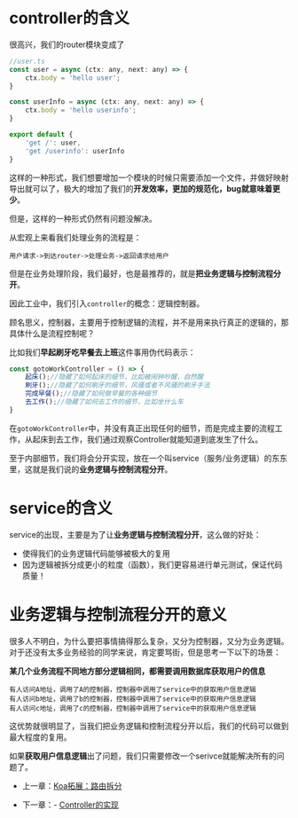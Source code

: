 controller的含义
===========

很高兴，我们的router模块变成了
```js
//user.ts
const user = async (ctx: any, next: any) => {
    ctx.body = 'hello user';
}

const userInfo = async (ctx: any, next: any) => {
    ctx.body = 'hello userinfo';
}

export default {
    'get /': user,
    'get /userinfo': userInfo
}
```
这样的一种形式，我们想要增加一个模块的时候只需要添加一个文件，并做好映射导出就可以了，极大的增加了我们的**开发效率，更加的规范化，bug就意味着更少**。


但是，这样的一种形式仍然有问题没解决。

从宏观上来看我们处理业务的流程是：

```用户请求->到达router->处理业务->返回请求给用户```

但是在业务处理阶段，我们最好，也是最推荐的，就是**把业务逻辑与控制流程分开**。

因此工业中，我们引入``controller``的概念：逻辑控制器。

顾名思义，控制器，主要用于控制逻辑的流程，并不是用来执行真正的逻辑的，那具体什么是流程控制呢？

比如我们**早起刷牙吃早餐去上班**这件事用伪代码表示：

```js
const gotoWorkController = () => {
    起床();//隐藏了如何起床的细节，比如被闹钟吵醒，自然醒
    刷牙();//隐藏了如何刷牙的细节，风骚或者不风骚的刷牙手法
    完成早餐();//隐藏了如何做早餐的各种细节
    去工作();//隐藏了如何去工作的细节，比如坐什么车
}
```


在```gotoWorkController```中，并没有真正出现任何的细节，而是完成主要的流程工作，从起床到去工作，我们通过观察Controller就能知道到底发生了什么。

至于内部细节，我们将会分开实现，放在一个叫service（服务/业务逻辑）的东东里，这就是我们说的**业务逻辑与控制流程分开**。


service的含义
===========

service的出现，主要是为了让**业务逻辑与控制流程分开**，这么做的好处：

- 使得我们的业务逻辑代码能够被极大的复用
- 因为逻辑被拆分成更小的粒度（函数），我们更容易进行单元测试，保证代码质量！

业务逻辑与控制流程分开的意义
===========

很多人不明白，为什么要把事情搞得那么复杂，又分为控制器，又分为业务逻辑。对于还没有太多业务经验的同学来说，肯定要骂街，但是思考一下以下的场景：

**某几个业务流程不同地方部分逻辑相同，都需要调用数据库获取用户的信息**

```
有人访问A地址，调用了A的控制器，控制器中调用了service中的获取用户信息逻辑
有人访问b地址，调用了b的控制器，控制器中调用了service中的获取用户信息逻辑
有人访问c地址，调用了c的控制器，控制器中调用了service中的获取用户信息逻辑
```

这优势就很明显了，当我们把业务逻辑和控制流程分开以后，我们的代码可以做到最大程度的复用。

如果**获取用户信息逻辑**出了问题，我们只需要修改一个serivce就能解决所有的问题了。

- 上一章：[Koa拓展：路由拆分](https://github.com/floveluy/Burnjs/blob/master/example/books/3.%E8%B7%AF%E7%94%B1%E6%8B%86%E5%88%86.md)

- 下一章：- [Controller的实现](https://github.com/floveluy/Burnjs/blob/master/example/books/5.controller%E7%9A%84%E5%AE%9E%E7%8E%B0.md)
